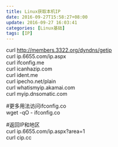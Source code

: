```yaml
---
title: Linux获取本机IP
date: 2016-09-27T15:58:27+08:00
update: 2016-09-27 16:03:41
categories: [Linux基础]
tags: [IP]
---
```

curl http://members.3322.org/dyndns/getip  
curl ip.6655.com/ip.aspx  
curl ifconfig.me  
curl icanhazip.com  
curl ident.me  
curl ipecho.net/plain  
curl whatismyip.akamai.com  
curl myip.dnsomatic.com  

#更多用法访问ifconfig.co  
wget -qO - ifconfig.co  

#返回IP和地区  
curl ip.6655.com/ip.aspx?area=1  
curl cip.cc  
